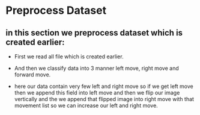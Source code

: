 # Preprocess Dataset

## in this section we preprocess dataset which is created earlier:

* First we read all file which is created earlier.

* And then we classify data into 3 manner left move, right move and forward move.

* here our data contain very few left and right move so if we get left move then we append this field into left move and then we flip our image vertically and the we append that flipped image into right move with that movement list so we can increase our left and right move.

